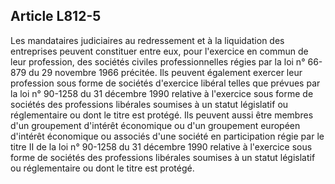 Article L812-5
----
Les mandataires judiciaires au redressement et à la liquidation des entreprises
peuvent constituer entre eux, pour l'exercice en commun de leur profession, des
sociétés civiles professionnelles régies par la loi n° 66-879 du 29 novembre
1966 précitée. Ils peuvent également exercer leur profession sous forme de
sociétés d'exercice libéral telles que prévues par la loi n° 90-1258 du 31
décembre 1990 relative à l'exercice sous forme de sociétés des professions
libérales soumises à un statut législatif ou réglementaire ou dont le titre est
protégé. Ils peuvent aussi être membres d'un groupement d'intérêt économique ou
d'un groupement européen d'intérêt économique ou associés d'une société en
participation régie par le titre II de la loi n° 90-1258 du 31 décembre 1990
relative à l'exercice sous forme de sociétés des professions libérales soumises
à un statut législatif ou réglementaire ou dont le titre est protégé.
